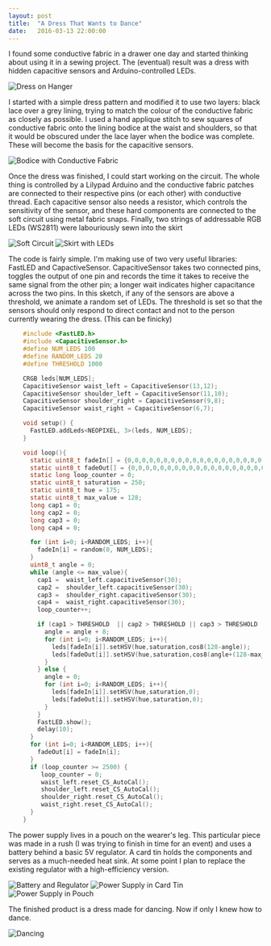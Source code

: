 ```yaml
---
layout: post
title:  "A Dress That Wants to Dance"
date:   2016-03-13 22:00:00
---
```


I found some conductive fabric in a drawer one day and started thinking about using it in a sewing project. The (eventual) result was a dress with hidden capacitive sensors and Arduino-controlled LEDs.

<!--more-->

![Dress on Hanger]({{site.url}}/assets/20160313/dress_on_hanger.jpg)

I started with a simple dress pattern and modified it to use two layers: black lace over a grey lining, trying to match the colour of the conductive fabric as closely as possible. I used a hand applique stitch to sew squares of conductive fabric onto the lining bodice at the waist and shoulders, so that it would be obscured under the lace layer when the bodice was complete. These will become the basis for the capacitive sensors.

![Bodice with Conductive Fabric]({{site.url}}/assets/20160313/bodice.jpg)

Once the dress was finished, I could start working on the circuit. The whole thing is controlled by a Lilypad Arduino and the conductive fabric patches are connected to their respective pins (or each other) with conductive thread. Each capacitive sensor also needs a resistor, which controls the sensitivity of the sensor, and these hard components are connected to the soft circuit using metal fabric snaps. Finally, two strings of addressable RGB LEDs (WS2811) were labouriously sewn into the skirt

![Soft Circuit]({{site.url}}/assets/20160313/circuit.jpg)
![Skirt with LEDs]({{site.url}}/assets/20160313/skirt_underside.jpg)

The code is fairly simple. I'm making use of two very useful libraries: FastLED and CapactiveSensor. CapacitiveSensor takes two connected pins, toggles the output of one pin and records the time it takes to receive the same signal from the other pin; a longer wait indicates higher capacitance across the two pins. In this sketch, if any of the sensors are above a threshold, we animate a random set of LEDs. The threshold is set so that the sensors should only respond to direct contact and not to the person currently wearing the dress. (This can be finicky)

```c
	#include <FastLED.h>
	#include <CapacitiveSensor.h>
	#define NUM_LEDS 100
	#define RANDOM_LEDS 20
	#define THRESHOLD 1000

	CRGB leds[NUM_LEDS];
	CapacitiveSensor waist_left = CapacitiveSensor(13,12);
	CapacitiveSensor shoulder_left = CapacitiveSensor(11,10);
	CapacitiveSensor shoulder_right = CapacitiveSensor(9,8);
	CapacitiveSensor waist_right = CapacitiveSensor(6,7);

	void setup() {
	  FastLED.addLeds<NEOPIXEL, 3>(leds, NUM_LEDS);
	}

	void loop(){
	  static uint8_t fadeIn[] = {0,0,0,0,0,0,0,0,0,0,0,0,0,0,0,0,0,0,0,0};
	  static uint8_t fadeOut[] = {0,0,0,0,0,0,0,0,0,0,0,0,0,0,0,0,0,0,0,0};
	  static long loop_counter = 0;
	  static uint8_t saturation = 250;
	  static uint8_t hue = 175;
	  static uint8_t max_value = 128;
	  long cap1 = 0;
	  long cap2 = 0;
	  long cap3 = 0;
	  long cap4 = 0;

	  for (int i=0; i<RANDOM_LEDS; i++){
	    fadeIn[i] = random(0, NUM_LEDS);
	  }
	  uint8_t angle = 0;
	  while (angle <= max_value){
	    cap1 =  waist_left.capacitiveSensor(30);
	    cap2 =  shoulder_left.capacitiveSensor(30);
	    cap3 =  shoulder_right.capacitiveSensor(30);
	    cap4 =  waist_right.capacitiveSensor(30);
	    loop_counter++;

	    if (cap1 > THRESHOLD  || cap2 > THRESHOLD || cap3 > THRESHOLD || cap4 > THRESHOLD){
	      angle = angle + 8;
	      for (int i=0; i<RANDOM_LEDS; i++){
	        leds[fadeIn[i]].setHSV(hue,saturation,cos8(128-angle));
	        leds[fadeOut[i]].setHSV(hue,saturation,cos8(angle+(128-max_value)));
	      }
	    } else {
	      angle = 0;
	      for (int i=0; i<RANDOM_LEDS; i++){
	        leds[fadeIn[i]].setHSV(hue,saturation,0);
	        leds[fadeOut[i]].setHSV(hue,saturation,0);
	      }
	    }
	    FastLED.show();
	    delay(10);
	  }
	  for (int i=0; i<RANDOM_LEDS; i++){
	    fadeOut[i] = fadeIn[i];
	  }
	  if (loop_counter >= 2500) {
	     loop_counter = 0;
	     waist_left.reset_CS_AutoCal();
	     shoulder_left.reset_CS_AutoCal();
	     shoulder_right.reset_CS_AutoCal();
	     waist_right.reset_CS_AutoCal();  
	  }
	}
```

The power supply lives in a pouch on the wearer's leg. This particular piece was made in a rush (I was trying to finish in time for an event) and uses a battery behind a basic 5V regulator. A card tin holds the components and serves as a much-needed heat sink. At some point I plan to replace the existing regulator with a high-efficiency version.

![Battery and Regulator]({{site.url}}/assets/20160313/battery_and_reg.jpg)
![Power Supply in Card Tin]({{site.url}}/assets/20160313/power_supply.jpg)
![Power Supply in Pouch]({{site.url}}/assets/20160313/power_supply_pouch.jpg)

The finished product is a dress made for dancing. Now if only I knew how to dance.

![Dancing]({{site.url}}/assets/20160313/dressdemo.gif)

